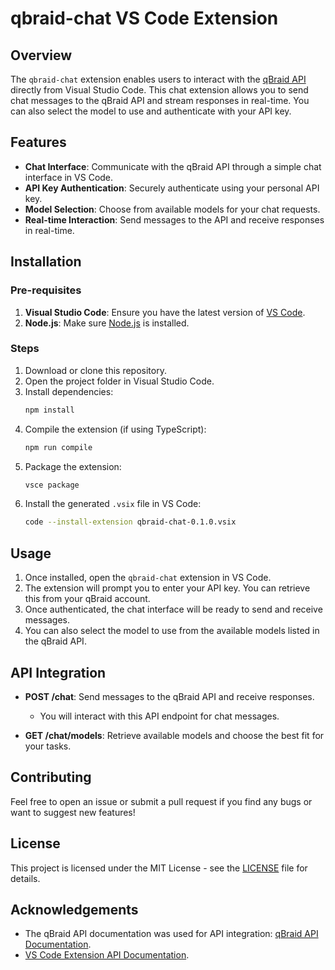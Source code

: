 
# qbraid-chat VS Code Extension

## Overview

The `qbraid-chat` extension enables users to interact with the [qBraid API](https://docs.qbraid.com/api-reference/user-guide/introduction) directly from Visual Studio Code. This chat extension allows you to send chat messages to the qBraid API and stream responses in real-time. You can also select the model to use and authenticate with your API key.

## Features

- **Chat Interface**: Communicate with the qBraid API through a simple chat interface in VS Code.
- **API Key Authentication**: Securely authenticate using your personal API key.
- **Model Selection**: Choose from available models for your chat requests.
- **Real-time Interaction**: Send messages to the API and receive responses in real-time.

## Installation

### Pre-requisites

1. **Visual Studio Code**: Ensure you have the latest version of [VS Code](https://code.visualstudio.com/).
2. **Node.js**: Make sure [Node.js](https://nodejs.org/) is installed.

### Steps

1. Download or clone this repository.
2. Open the project folder in Visual Studio Code.
3. Install dependencies:
   ```bash
   npm install
   ```
4. Compile the extension (if using TypeScript):
   ```bash
   npm run compile
   ```
5. Package the extension:
   ```bash
   vsce package
   ```
6. Install the generated `.vsix` file in VS Code:
   ```bash
   code --install-extension qbraid-chat-0.1.0.vsix
   ```

## Usage

1. Once installed, open the `qbraid-chat` extension in VS Code.
2. The extension will prompt you to enter your API key. You can retrieve this from your qBraid account.
3. Once authenticated, the chat interface will be ready to send and receive messages.
4. You can also select the model to use from the available models listed in the qBraid API.

## API Integration

- **POST /chat**: Send messages to the qBraid API and receive responses.
  - You will interact with this API endpoint for chat messages.
  
- **GET /chat/models**: Retrieve available models and choose the best fit for your tasks.

## Contributing

Feel free to open an issue or submit a pull request if you find any bugs or want to suggest new features!

## License

This project is licensed under the MIT License - see the [LICENSE](LICENSE) file for details.

## Acknowledgements

- The qBraid API documentation was used for API integration: [qBraid API Documentation](https://docs.qbraid.com/api-reference/user-guide/introduction).
- [VS Code Extension API Documentation](https://code.visualstudio.com/api).
